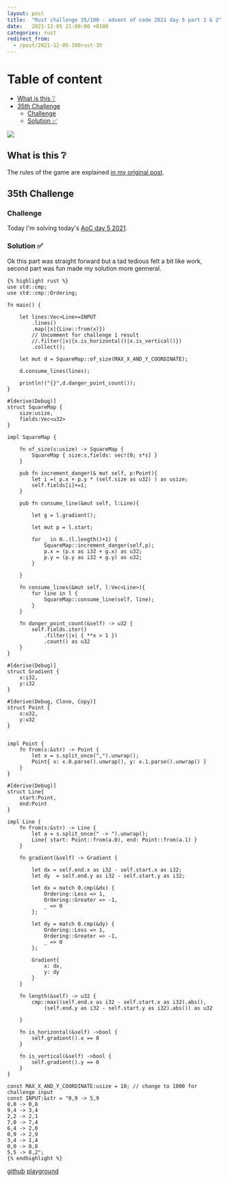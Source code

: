 ```yaml
---
layout: post
title:  "Rust challenge 35/100 - advent of code 2021 day 5 part 1 & 2"
date:   2021-12-05 21:00:00 +0100
categories: rust
redirect_from:
  - /post/2021-12-05-100rust-35
---
```



#  Table of content
<!-- MarkdownTOC autolink="true" -->

- [What is this :grey_question:](#what-is-this-grey_question)
- [35th Challenge](#35th-challenge)
	- [Challenge](#challenge)
	- [Solution :white_check_mark:](#solution-white_check_mark)

<!-- /MarkdownTOC -->
![](/assets/img/aoc.png)
## What is this :grey_question: 

The rules of the game are explained [in my original post](https://maebli.github.io/rust/2021/10/18/100rust.html). 

## 35th Challenge
### Challenge

Today I'm solving today's [AoC day 5 2021](https://adventofcode.com/2021/day/5).

### Solution :white_check_mark:

Ok this part was straight forward but a tad tedious felt a bit like work, second part was fun made my solution more genneral. 

	{% highlight rust %}
	use std::cmp;
	use std::cmp::Ordering;

	fn main() {

	    let lines:Vec<Line>=INPUT
	        .lines()
	        .map(|x|{Line::from(x)})
	        // Uncomment for challenge 1 result
	        //.filter(|x|{x.is_horizontal()|x.is_vertical()})
	        .collect();

	    let mut d = SquareMap::of_size(MAX_X_AND_Y_COORDINATE);

	    d.consume_lines(lines);

	    println!("{}",d.danger_point_count());
	}

	#[derive(Debug)]
	struct SquareMap {
	    size:usize,
	    fields:Vec<u32>
	}

	impl SquareMap {

	    fn of_size(s:usize) -> SquareMap {
	        SquareMap { size:s,fields: vec![0; s*s] }
	    }

	    pub fn increment_danger(& mut self, p:Point){
	        let i =( p.x + p.y * (self.size as u32) ) as usize;
	        self.fields[i]+=1;
	    }

	    pub fn consume_line(&mut self, l:Line){

	        let g = l.gradient();

	        let mut p = l.start;

	        for _ in 0..(l.length()+1) {
	            SquareMap::increment_danger(self,p);
	            p.x = (p.x as i32 + g.x) as u32;
	            p.y = (p.y as i32 + g.y) as u32;
	        }

	    }

	    fn consume_lines(&mut self, l:Vec<Line>){
	        for line in l {
	            SquareMap::consume_line(self, line);
	        }
	    }

	    fn danger_point_count(&self) -> u32 {
	        self.fields.iter()
	            .filter(|x| { **x > 1 })
	            .count() as u32
	    }
	}

	#[derive(Debug)]
	struct Gradient {
	    x:i32,
	    y:i32
	}

	#[derive(Debug, Clone, Copy)]
	struct Point {
	    x:u32,
	    y:u32
	}


	impl Point {
	    fn from(s:&str) -> Point {
	        let x = s.split_once(",").unwrap();
	        Point{ x: x.0.parse().unwrap(), y: x.1.parse().unwrap() }
	    }
	}

	#[derive(Debug)]
	struct Line{
	    start:Point,
	    end:Point
	}

	impl Line {
	    fn from(s:&str) -> Line {
	        let a = s.split_once(" -> ").unwrap();
	        Line{ start: Point::from(a.0), end: Point::from(a.1) }
	    }

	    fn gradient(&self) -> Gradient {

	        let dx = self.end.x as i32 - self.start.x as i32;
	        let dy  = self.end.y as i32 - self.start.y as i32;

	        let dx = match 0.cmp(&dx) {
	            Ordering::Less => 1,
	            Ordering::Greater => -1,
	            _ => 0
	        };

	        let dy = match 0.cmp(&dy) {
	            Ordering::Less => 1,
	            Ordering::Greater => -1,
	            _ => 0
	        };

	        Gradient{
	            x: dx,
	            y: dy
	        }
	    }

	    fn length(&self) -> u32 {
	        cmp::max((self.end.x as i32 - self.start.x as i32).abs(),
	            (self.end.y as i32 - self.start.y as i32).abs()) as u32

	    }

	    fn is_horizontal(&self) ->bool {
	        self.gradient().x == 0
	    }

	    fn is_vertical(&self) ->bool {
	        self.gradient().y == 0
	    }
	}

	const MAX_X_AND_Y_COORDINATE:usize = 10; // change to 1000 for challenge input
	const INPUT:&str = "0,9 -> 5,9
	8,0 -> 0,8
	9,4 -> 3,4
	2,2 -> 2,1
	7,0 -> 7,4
	6,4 -> 2,0
	0,9 -> 2,9
	3,4 -> 1,4
	0,0 -> 8,8
	5,5 -> 8,2";
	{% endhighlight %}

[github](https://github.com/maebli/100rustsnippets/tree/master/aoc-2021-day5)
[playground](https://play.rust-lang.org/?version=stable&edition=2021&gist=5bb6619c5d2bf5c2cf0bff2c7d796673)

